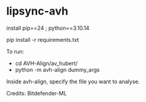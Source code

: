 # lipsync-avh
install pip==24 ;  python==3.10.14

pip install -r requirements.txt

To run:

- cd AVH-Align/av_hubert/
- python -m avh-align dummy_args

Inside avh-align, specify the file you want to analyse.



Credits: Bitdefender-ML
